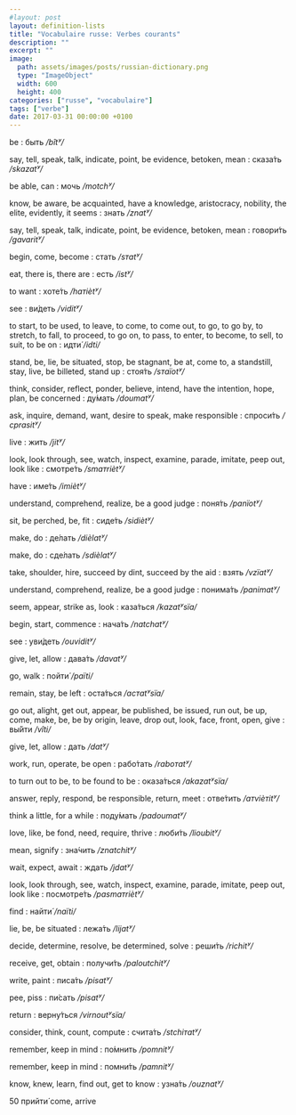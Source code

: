 ```yaml
---
#layout: post
layout: definition-lists
title: "Vocabulaire russe: Verbes courants"
description: ""
excerpt: ""
image:
  path: assets/images/posts/russian-dictionary.png
  type: "ImageObject"
  width: 600
  height: 400
categories: ["russe", "vocabulaire"]
tags: ["verbe"]
date: 2017-03-31 00:00:00 +0100
---
```


be
: быть
*/bîtʸ/*

say, tell, speak, talk, indicate, point, be evidence, betoken, mean
: сказа́ть
*/skаzatʸ/*

be able, can
: мочь
*/motchʸ/*

know, be aware, be acquainted, have a knowledge, aristocracy, nobility, the elite, evidently, it seems
: знать
*/znаtʸ/*

say, tell, speak, talk, indicate, point, be evidence, betoken, mean
: говори́ть
*/gavaritʸ/*

begin, come, become
: стать
*/sтаtʸ/*

eat, there is, there are
: есть
*/istʸ/*

to want
: хоте́ть
*/haтiètʸ/*

see
: ви́деть
*/viditʸ/*

to start, to be used, to leave, to come, to come out, to go, to go by, to stretch, to fall, to proceed, to go on, to pass, to enter, to become, to sell, to suit, to be on
: идти́
*/idti/*

stand, be, lie, be situated, stop, be stagnant, be at, come to, a standstill, stay, live, be billeted, stand up
: стоя́ть
*/sтaïotʸ/*

think, consider, reflect, ponder, believe, intend, have the intention, hope, plan, be concerned
: ду́мать
*/doumаtʸ/*

ask, inquire, demand, want, desire to speak, make responsible
: спроси́ть
*/сprasitʸ/*

live
: жить
*/jitʸ/*

look, look through, see, watch, inspect, examine, parade, imitate, peep out, look like
: смотре́ть
*/smaтriètʸ/*

have
: име́ть
*/imiètʸ/*

understand, comprehend, realize, be a good judge
: поня́ть
*/panïotʸ/*

sit, be perched, be, fit
: сиде́ть
*/sidiètʸ/*

make, do
: де́лать
*/dièlаtʸ/*

make, do
: сде́лать
*/sdièlаtʸ/*

take, shoulder, hire, succeed by dint, succeed by the aid
: взять
*/vzïatʸ/*

understand, comprehend, realize, be a good judge
: понима́ть
*/panimatʸ/*

seem, appear, strike as, look
: каза́ться
*/kаzatʸsïa/*

begin, start, commence
: нача́ть
*/nаtchatʸ/*

see
: уви́деть
*/ouviditʸ/*

give, let, allow
: дава́ть
*/dаvatʸ/*

go, walk
: пойти́
*/païti/*

remain, stay, be left
: оста́ться
*/aстatʸsïa/*

go out, alight, get out, appear, be published, be issued, run out, be up, come, make, be, be by origin, leave, drop out, look, face, front, open, give
: вы́йти
*/vîti/*

give, let, allow
: дать
*/dаtʸ/*

work, run, operate, be open
: рабо́тать
*/rаboтаtʸ/*

to turn out to be, to be found to be
: оказа́ться
*/akаzatʸsïa/*

answer, reply, respond, be responsible, return, meet
: отве́тить
*/aтvièтitʸ/*

think a little, for a while
: поду́мать
*/padoumаtʸ/*

love, like, be fond, need, require, thrive
: люби́ть
*/lioubitʸ/*

mean, signify
: зна́чить
*/znatchitʸ/*

wait, expect, await
: ждать
*/jdаtʸ/*

look, look through, see, watch, inspect, examine, parade, imitate, peep out, look like
: посмотре́ть
*/pasmaтriètʸ/*

find
: найти́
*/nаïti/*

lie, be, be situated
: лежа́ть
*/lijatʸ/*

decide, determine, resolve, be determined, solve
: реши́ть
*/richitʸ/*

receive, get, obtain
: получи́ть
*/paloutchitʸ/*

write, paint
: писа́ть
*/pisatʸ/*

pee, piss
: пи́сать
*/pisаtʸ/*

return
: верну́ться
*/virnoutʸsïa/*

consider, think, count, compute
: счита́ть
*/stchiтatʸ/*

remember, keep in mind
: по́мнить
*/pomnitʸ/*

remember, keep in mind
: помни́ть
*/pamnitʸ/*

know, knew, learn, find out, get to know
: узна́ть
*/ouznatʸ/*

50	прийти́	come, arrive
